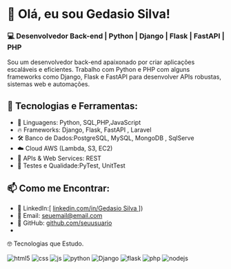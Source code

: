 # 👋 Olá, eu sou Gedasio Silva!

### 💻 Desenvolvedor Back-end | Python | Django | Flask | FastAPI | PHP

Sou um desenvolvedor back-end apaixonado por criar aplicações escaláveis e eficientes. Trabalho com Python e PHP com alguns frameworks como Django, Flask e FastAPI para desenvolver APIs robustas, sistemas web e automações.


## 🚀 Tecnologias e Ferramentas:
- 🐍 Linguagens: Python, SQL,PHP,JavaScript 
- 🔥 Frameworks: Django, Flask, FastAPI , Laravel 
- 🛠 Banco de Dados:PostgreSQL, MySQL, MongoDB , SqlServe 
- ☁️ Cloud AWS (Lambda, S3, EC2)
- 📡 APIs & Web Services: REST  
- 🔎 Testes e Qualidade:PyTest, UnitTest  


## 📫 Como me Encontrar:
- 💼 LinkedIn:[ [linkedin.com/in/Gedasio Silva ](https://www.linkedin.com/in/gedasio-silva-205160189/)  ])
- 📧 Email: seuemail@email.com  
- 🚀 GitHub: [github.com/seuusuario](https://github.com/seuusuario)
- 
🤓 Tecnologias que Estudo.

<div style="display: inline_block">
  <img align="center" alt="html5" src="https://img.shields.io/badge/HTML5-E34F26?style=for-the-badge&logo=html5&logoColor=white" />
  <img align="center" alt="css" src="https://img.shields.io/badge/CSS3-1572B6?style=for-the-badge&logo=css3&logoColor=white" />
  <img align="center" alt="js" src="https://img.shields.io/badge/JavaScript-F7DF1E?style=for-the-badge&logo=javascript&logoColor=black" />
  <img align="center" alt="python" src="https://img.shields.io/badge/Python-3776AB?style=for-the-badge&logo=python&logoColor=white" />
  <img align="center" alt="Django" src="https://img.shields.io/badge/Django-092E20?style=for-the-badge&logo=django&logoColor=white" />
  <img align="center" alt="flask" src="https://img.shields.io/badge/Flask-000000?style=for-the-badge&logo=flask&logoColor=white" />
  <img align="center" alt="php" src="https://img.shields.io/badge/PHP-777BB4?style=for-the-badge&logo=php&logoColor=white" />
  <img align="center" alt="nodejs" src="https://img.shields.io/badge/Node.js-43853D?style=for-the-badge&logo=node.js&logoColor=white" />
</div><br/>

